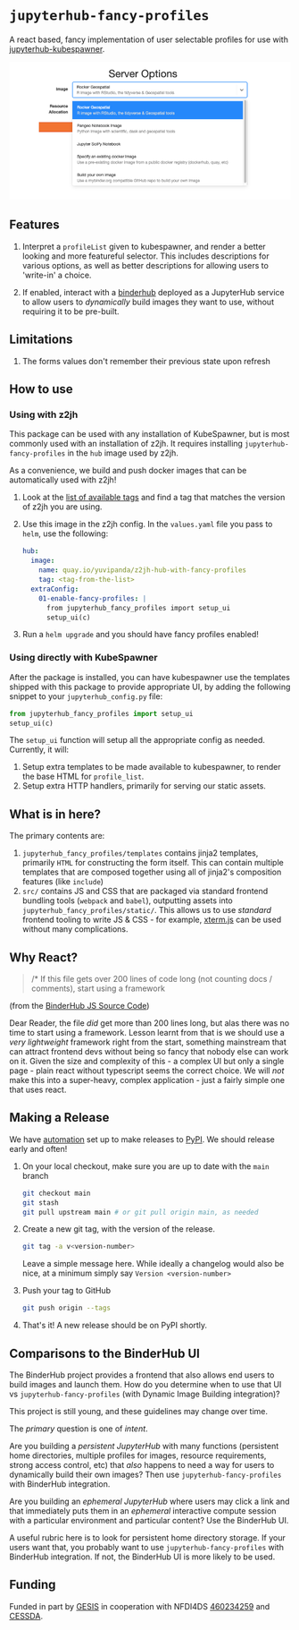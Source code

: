 # `jupyterhub-fancy-profiles`

A react based, fancy implementation of user selectable profiles
for use with [jupyterhub-kubespawner](https://github.com/jupyterhub/kubespawner).

![Screenshot showing an image selector](screenshot.png)

## Features

1. Interpret a `profileList` given to kubespawner, and render a better looking
   and more featureful selector. This includes descriptions for various options,
   as well as better descriptions for allowing users to 'write-in' a choice.

2. If enabled, interact with a [binderhub](https://github.com/jupyterhub/binderhub/)
   deployed as a JupyterHub service to allow users to _dynamically_ build images
   they want to use, without requiring it to be pre-built.

## Limitations

1. The forms values don't remember their previous state upon refresh

## How to use

### Using with z2jh

This package can be used with any installation of KubeSpawner, but is most
commonly used with an installation of z2jh. It requires installing `jupyterhub-fancy-profiles`
in the `hub` image used by z2jh.

As a convenience, we build and push docker images that can be automatically
used with z2jh!

1. Look at the [list of available tags](https://quay.io/repository/yuvipanda/z2jh-hub-with-fancy-profiles?tab=tags)
   and find a tag that matches the version of z2jh you are using.

2. Use this image in the z2jh config. In the `values.yaml` file you pass to
   `helm`, use the following:

   ```yaml
   hub:
     image:
       name: quay.io/yuvipanda/z2jh-hub-with-fancy-profiles
       tag: <tag-from-the-list>
     extraConfig:
       01-enable-fancy-profiles: |
         from jupyterhub_fancy_profiles import setup_ui
         setup_ui(c)
   ```

3. Run a `helm upgrade` and you should have fancy profiles enabled!

### Using directly with KubeSpawner

After the package is installed, you can have kubespawner use the templates shipped
with this package to provide appropriate UI, by adding the following snippet
to your `jupyterhub_config.py` file:

```python
from jupyterhub_fancy_profiles import setup_ui
setup_ui(c)
```

The `setup_ui` function will setup all the appropriate config as needed. Currently,
it will:

1. Setup extra templates to be made available to kubespawner, to render the
   base HTML for `profile_list`.
2. Setup extra HTTP handlers, primarily for serving our static assets.

## What is in here?

The primary contents are:

1. `jupyterhub_fancy_profiles/templates` contains jinja2 templates, primarily
   `HTML` for constructing the form itself. This can contain multiple templates
   that are composed together using all of jinja2's composition features (like `include`)
2. `src/` contains JS and CSS that are packaged via standard frontend bundling
   tools (`webpack` and `babel`), outputting assets into `jupyterhub_fancy_profiles/static/`.
   This allows us to use _standard_ frontend tooling to write JS & CSS - for
   example, [xterm.js](http://xtermjs.org/) can be used without many complications.

## Why React?

> /\* If this file gets over 200 lines of code long (not counting docs / comments), start using a framework

(from the [BinderHub JS Source Code](https://github.com/jupyterhub/binderhub/blob/036877ffdf0abfde7e84f3972c7d0478cf4f7cb2/binderhub/static/js/index.js#L1))

Dear Reader, the file _did_ get more than 200 lines long, but alas there was no
time to start using a framework. Lesson learnt from that is we should use a
_very lightweight_ framework right from the start, something mainstream that
can attract frontend devs without being so fancy that nobody else can work on
it. Given the size and complexity of this - a complex UI but only a single page -
plain react without typescript seems the correct choice. We will _not_ make
this into a super-heavy, complex application - just a fairly simple one that
uses react.

## Making a Release

We have [automation](https://github.com/pypa/gh-action-pypi-publish/)
set up to make releases to [PyPI](https://pypi.org/project/jupyterhub-fancy-profiles/).
We should release early and often!

1. On your local checkout, make sure you are up to date with the `main` branch

   ```bash
   git checkout main
   git stash
   git pull upstream main # or git pull origin main, as needed
   ```

2. Create a new git tag, with the version of the release.

   ```bash
   git tag -a v<version-number>
   ```

   Leave a simple message here. While ideally a changelog would also be nice,
   at a minimum simply say `Version <version-number>`

3. Push your tag to GitHub

   ```bash
   git push origin --tags
   ```

4. That's it! A new release should be on PyPI shortly.

## Comparisons to the BinderHub UI

The BinderHub project provides a frontend that also allows end users to
build images and launch them. How do you determine when to use that UI
vs `jupyterhub-fancy-profiles` (with Dynamic Image Building integration)?

This project is still young, and these guidelines may change over time.

The _primary_ question is one of _intent_.

Are you building a _persistent JupyterHub_ with many functions (persistent home
directories, multiple profiles for images, resource requirements, strong access
control, etc) that
_also_ happens to need a way for users to dynamically build their own images?
Then use `jupyterhub-fancy-profiles` with BinderHub integration.

Are you building an _ephemeral JupyterHub_ where users may click a link and that
immediately puts them in an _ephemeral_ interactive compute session with
a particular environment and particular content? Use the BinderHub UI.

A useful rubric here is to look for persistent home directory storage. If your
users want that, you probably want to use `jupyterhub-fancy-profiles` with
BinderHub integration. If not, the BinderHub UI is more likely to be used.

## Funding

Funded in part by [GESIS](http://notebooks.gesis.org) in cooperation with
NFDI4DS [460234259](https://gepris.dfg.de/gepris/projekt/460234259?context=projekt&task=showDetail&id=460234259&)
and [CESSDA](https://www.cessda.eu).
